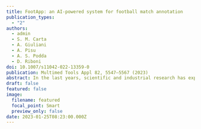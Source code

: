 ```yaml
---
title: FootApp: an AI-powered system for football match annotation
publication_types:
  - "2"
authors:
  - admin
  - S. M. Carta
  - A. Giuliani
  - A. Pisu
  - A. S. Podda
  - D. Riboni
doi: 10.1007/s11042-022-13359-0
publication: Multimed Tools Appl 82, 5547–5567 (2023)
abstract: In the last years, scientific and industrial research has experienced a growing interest in acquiring large annotated data sets to train artificial intelligence algorithms for tackling problems in different domains. In this context, we have observed that even the market for football data has substantially grown. The analysis of football matches relies on the annotation of both individual players’ and team actions, as well as the athletic performance of players. Consequently, annotating football events at a fine-grained level is a very expensive and error-prone task. Most existing semi-automatic tools for football match annotation rely on cameras and computer vision. However, those tools fall short in capturing team dynamics and in extracting data of players who are not visible in the camera frame. To address these issues, in this manuscript we present FootApp, an AI-based system for football match annotation. First, our system relies on an advanced and mixed user interface that exploits both vocal and touch interaction. Second, the motor performance of players is captured and processed by applying machine learning algorithms to data collected from inertial sensors worn by players. Artificial intelligence techniques are then used to check the consistency of generated labels, including those regarding the physical activity of players, to automatically recognize annotation errors. Notably, we implemented a full prototype of the proposed system, performing experiments to show its effectiveness in a real-world adoption scenario.
draft: false
featured: false
image:
  filename: featured
  focal_point: Smart
  preview_only: false
date: 2023-01-25T08:23:00.000Z
---
```

